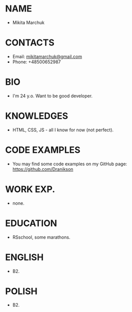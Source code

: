 # NAME
* Mikita Marchuk

# CONTACTS
* Email: mikitamarchuk@gmail.com
* Phone: +48500652987

# BIO
* I'm 24 y.o. Want to be good developer.

# KNOWLEDGES
* HTML, CSS, JS - all I know for now (not perfect).

# CODE EXAMPLES
* You may find some code examples on my GitHub page: https://github.com/Dranikson

# WORK EXP.
* none.

# EDUCATION
* RSschool, some marathons.

# ENGLISH
* B2.  
# POLISH
* B2.